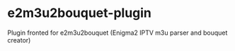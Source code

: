# e2m3u2bouquet-plugin
Plugin fronted for e2m3u2bouquet (Enigma2 IPTV m3u parser and bouquet creator)
